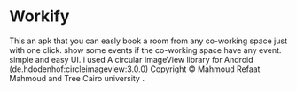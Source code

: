 # Workify
This an apk that you can easly book a room from any co-working space just with one click.
show some events if the co-working space have any event.
simple and easy UI.
i used A circular ImageView library  for Android  (de.hdodenhof:circleimageview:3.0.0)
Copyright ©  Mahmoud Refaat Mahmoud and Tree Cairo university .
